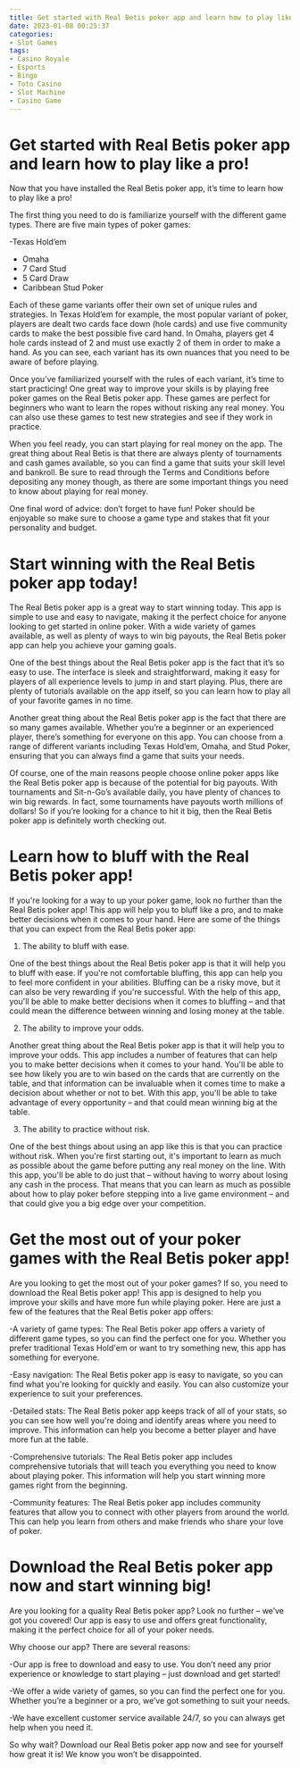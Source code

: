 ```yaml
---
title: Get started with Real Betis poker app and learn how to play like a pro!
date: 2023-01-08 00:25:37
categories:
- Slot Games
tags:
- Casino Royale
- Esports
- Bingo
- Toto Casino
- Slot Machine
- Casino Game
---
```



#  Get started with Real Betis poker app and learn how to play like a pro!

Now that you have installed the Real Betis poker app, it’s time to learn how to play like a pro!

The first thing you need to do is familiarize yourself with the different game types. There are five main types of poker games:

-Texas Hold’em
- Omaha
- 7 Card Stud
- 5 Card Draw
- Caribbean Stud Poker

Each of these game variants offer their own set of unique rules and strategies. In Texas Hold’em for example, the most popular variant of poker, players are dealt two cards face down (hole cards) and use five community cards to make the best possible five card hand. In Omaha, players get 4 hole cards instead of 2 and must use exactly 2 of them in order to make a hand. As you can see, each variant has its own nuances that you need to be aware of before playing.

Once you’ve familiarized yourself with the rules of each variant, it’s time to start practicing! One great way to improve your skills is by playing free poker games on the Real Betis poker app. These games are perfect for beginners who want to learn the ropes without risking any real money. You can also use these games to test new strategies and see if they work in practice.

When you feel ready, you can start playing for real money on the app. The great thing about Real Betis is that there are always plenty of tournaments and cash games available, so you can find a game that suits your skill level and bankroll. Be sure to read through the Terms and Conditions before depositing any money though, as there are some important things you need to know about playing for real money.

One final word of advice: don’t forget to have fun! Poker should be enjoyable so make sure to choose a game type and stakes that fit your personality and budget.

#  Start winning with the Real Betis poker app today!

The Real Betis poker app is a great way to start winning today. This app is simple to use and easy to navigate, making it the perfect choice for anyone looking to get started in online poker. With a wide variety of games available, as well as plenty of ways to win big payouts, the Real Betis poker app can help you achieve your gaming goals.

One of the best things about the Real Betis poker app is the fact that it’s so easy to use. The interface is sleek and straightforward, making it easy for players of all experience levels to jump in and start playing. Plus, there are plenty of tutorials available on the app itself, so you can learn how to play all of your favorite games in no time.

Another great thing about the Real Betis poker app is the fact that there are so many games available. Whether you’re a beginner or an experienced player, there’s something for everyone on this app. You can choose from a range of different variants including Texas Hold’em, Omaha, and Stud Poker, ensuring that you can always find a game that suits your needs.

Of course, one of the main reasons people choose online poker apps like the Real Betis poker app is because of the potential for big payouts. With tournaments and Sit-n-Go’s available daily, you have plenty of chances to win big rewards. In fact, some tournaments have payouts worth millions of dollars! So if you’re looking for a chance to hit it big, then the Real Betis poker app is definitely worth checking out.

#  Learn how to bluff with the Real Betis poker app!

If you're looking for a way to up your poker game, look no further than the Real Betis poker app! This app will help you to bluff like a pro, and to make better decisions when it comes to your hand. Here are some of the things that you can expect from the Real Betis poker app:

1. The ability to bluff with ease.

One of the best things about the Real Betis poker app is that it will help you to bluff with ease. If you're not comfortable bluffing, this app can help you to feel more confident in your abilities. Bluffing can be a risky move, but it can also be very rewarding if you're successful. With the help of this app, you'll be able to make better decisions when it comes to bluffing – and that could mean the difference between winning and losing money at the table.

2. The ability to improve your odds.

Another great thing about the Real Betis poker app is that it will help you to improve your odds. This app includes a number of features that can help you to make better decisions when it comes to your hand. You'll be able to see how likely you are to win based on the cards that are currently on the table, and that information can be invaluable when it comes time to make a decision about whether or not to bet. With this app, you'll be able to take advantage of every opportunity – and that could mean winning big at the table.

3. The ability to practice without risk.

One of the best things about using an app like this is that you can practice without risk. When you're first starting out, it's important to learn as much as possible about the game before putting any real money on the line. With this app, you'll be able to do just that – without having to worry about losing any cash in the process. That means that you can learn as much as possible about how to play poker before stepping into a live game environment – and that could give you a big edge over your competition.

#  Get the most out of your poker games with the Real Betis poker app!



Are you looking to get the most out of your poker games? If so, you need to download the Real Betis poker app! This app is designed to help you improve your skills and have more fun while playing poker. Here are just a few of the features that the Real Betis poker app offers:


-A variety of game types: The Real Betis poker app offers a variety of different game types, so you can find the perfect one for you. Whether you prefer traditional Texas Hold'em or want to try something new, this app has something for everyone.

-Easy navigation: The Real Betis poker app is easy to navigate, so you can find what you're looking for quickly and easily. You can also customize your experience to suit your preferences.

-Detailed stats: The Real Betis poker app keeps track of all of your stats, so you can see how well you're doing and identify areas where you need to improve. This information can help you become a better player and have more fun at the table.

-Comprehensive tutorials: The Real Betis poker app includes comprehensive tutorials that will teach you everything you need to know about playing poker. This information will help you start winning more games right from the beginning.

-Community features: The Real Betis poker app includes community features that allow you to connect with other players from around the world. This can help you learn from others and make friends who share your love of poker.

#  Download the Real Betis poker app now and start winning big!

Are you looking for a quality Real Betis poker app? Look no further – we’ve got you covered! Our app is easy to use and offers great functionality, making it the perfect choice for all of your poker needs.

Why choose our app? There are several reasons:

-Our app is free to download and easy to use. You don’t need any prior experience or knowledge to start playing – just download and get started!

-We offer a wide variety of games, so you can find the perfect one for you. Whether you’re a beginner or a pro, we’ve got something to suit your needs.

-We have excellent customer service available 24/7, so you can always get help when you need it.

So why wait? Download our Real Betis poker app now and see for yourself how great it is! We know you won’t be disappointed.
